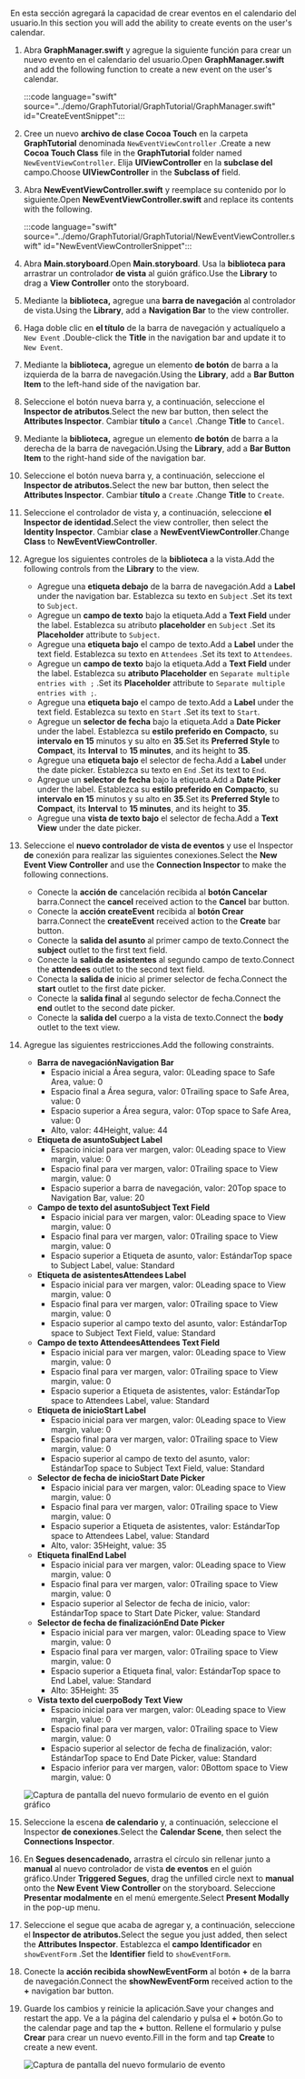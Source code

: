 <!-- markdownlint-disable MD002 MD041 -->

<span data-ttu-id="3f06d-101">En esta sección agregará la capacidad de crear eventos en el calendario del usuario.</span><span class="sxs-lookup"><span data-stu-id="3f06d-101">In this section you will add the ability to create events on the user's calendar.</span></span>

1. <span data-ttu-id="3f06d-102">Abra **GraphManager.swift** y agregue la siguiente función para crear un nuevo evento en el calendario del usuario.</span><span class="sxs-lookup"><span data-stu-id="3f06d-102">Open **GraphManager.swift** and add the following function to create a new event on the user's calendar.</span></span>

    :::code language="swift" source="../demo/GraphTutorial/GraphTutorial/GraphManager.swift" id="CreateEventSnippet":::

1. <span data-ttu-id="3f06d-103">Cree un nuevo **archivo de clase Cocoa Touch** en la carpeta **GraphTutorial** denominada `NewEventViewController` .</span><span class="sxs-lookup"><span data-stu-id="3f06d-103">Create a new **Cocoa Touch Class** file in the **GraphTutorial** folder named `NewEventViewController`.</span></span> <span data-ttu-id="3f06d-104">Elija **UIViewController** en la **subclase del** campo.</span><span class="sxs-lookup"><span data-stu-id="3f06d-104">Choose **UIViewController** in the **Subclass of** field.</span></span>
1. <span data-ttu-id="3f06d-105">Abra **NewEventViewController.swift** y reemplace su contenido por lo siguiente.</span><span class="sxs-lookup"><span data-stu-id="3f06d-105">Open **NewEventViewController.swift** and replace its contents with the following.</span></span>

    :::code language="swift" source="../demo/GraphTutorial/GraphTutorial/NewEventViewController.swift" id="NewEventViewControllerSnippet":::

1. <span data-ttu-id="3f06d-106">Abra **Main.storyboard**.</span><span class="sxs-lookup"><span data-stu-id="3f06d-106">Open **Main.storyboard**.</span></span> <span data-ttu-id="3f06d-107">Usa la **biblioteca para** arrastrar un controlador **de vista** al guión gráfico.</span><span class="sxs-lookup"><span data-stu-id="3f06d-107">Use the **Library** to drag a **View Controller** onto the storyboard.</span></span>
1. <span data-ttu-id="3f06d-108">Mediante la **biblioteca,** agregue una **barra de navegación** al controlador de vista.</span><span class="sxs-lookup"><span data-stu-id="3f06d-108">Using the **Library**, add a **Navigation Bar** to the view controller.</span></span>
1. <span data-ttu-id="3f06d-109">Haga doble clic en **el título** de la barra de navegación y actualíquelo a `New Event` .</span><span class="sxs-lookup"><span data-stu-id="3f06d-109">Double-click the **Title** in the navigation bar and update it to `New Event`.</span></span>
1. <span data-ttu-id="3f06d-110">Mediante la **biblioteca,** agregue un elemento **de botón** de barra a la izquierda de la barra de navegación.</span><span class="sxs-lookup"><span data-stu-id="3f06d-110">Using the **Library**, add a **Bar Button Item** to the left-hand side of the navigation bar.</span></span>
1. <span data-ttu-id="3f06d-111">Seleccione el botón nueva barra y, a continuación, seleccione el **Inspector de atributos**.</span><span class="sxs-lookup"><span data-stu-id="3f06d-111">Select the new bar button, then select the **Attributes Inspector**.</span></span> <span data-ttu-id="3f06d-112">Cambiar **título** a `Cancel` .</span><span class="sxs-lookup"><span data-stu-id="3f06d-112">Change **Title** to `Cancel`.</span></span>
1. <span data-ttu-id="3f06d-113">Mediante la **biblioteca,** agregue un elemento **de botón** de barra a la derecha de la barra de navegación.</span><span class="sxs-lookup"><span data-stu-id="3f06d-113">Using the **Library**, add a **Bar Button Item** to the right-hand side of the navigation bar.</span></span>
1. <span data-ttu-id="3f06d-114">Seleccione el botón nueva barra y, a continuación, seleccione el **Inspector de atributos.**</span><span class="sxs-lookup"><span data-stu-id="3f06d-114">Select the new bar button, then select the **Attributes Inspector**.</span></span> <span data-ttu-id="3f06d-115">Cambiar **título** a `Create` .</span><span class="sxs-lookup"><span data-stu-id="3f06d-115">Change **Title** to `Create`.</span></span>
1. <span data-ttu-id="3f06d-116">Seleccione el controlador de vista y, a continuación, seleccione **el Inspector de identidad.**</span><span class="sxs-lookup"><span data-stu-id="3f06d-116">Select the view controller, then select the **Identity Inspector**.</span></span> <span data-ttu-id="3f06d-117">Cambiar **clase** a **NewEventViewController**.</span><span class="sxs-lookup"><span data-stu-id="3f06d-117">Change **Class** to **NewEventViewController**.</span></span>
1. <span data-ttu-id="3f06d-118">Agregue los siguientes controles de la **biblioteca** a la vista.</span><span class="sxs-lookup"><span data-stu-id="3f06d-118">Add the following controls from the **Library** to the view.</span></span>

    - <span data-ttu-id="3f06d-119">Agregue una **etiqueta debajo** de la barra de navegación.</span><span class="sxs-lookup"><span data-stu-id="3f06d-119">Add a **Label** under the navigation bar.</span></span> <span data-ttu-id="3f06d-120">Establezca su texto en `Subject` .</span><span class="sxs-lookup"><span data-stu-id="3f06d-120">Set its text to `Subject`.</span></span>
    - <span data-ttu-id="3f06d-121">Agregue un **campo de texto** bajo la etiqueta.</span><span class="sxs-lookup"><span data-stu-id="3f06d-121">Add a **Text Field** under the label.</span></span> <span data-ttu-id="3f06d-122">Establezca su atributo **placeholder** en `Subject` .</span><span class="sxs-lookup"><span data-stu-id="3f06d-122">Set its **Placeholder** attribute to `Subject`.</span></span>
    - <span data-ttu-id="3f06d-123">Agregue una **etiqueta bajo** el campo de texto.</span><span class="sxs-lookup"><span data-stu-id="3f06d-123">Add a **Label** under the text field.</span></span> <span data-ttu-id="3f06d-124">Establezca su texto en `Attendees` .</span><span class="sxs-lookup"><span data-stu-id="3f06d-124">Set its text to `Attendees`.</span></span>
    - <span data-ttu-id="3f06d-125">Agregue un **campo de texto** bajo la etiqueta.</span><span class="sxs-lookup"><span data-stu-id="3f06d-125">Add a **Text Field** under the label.</span></span> <span data-ttu-id="3f06d-126">Establezca su **atributo Placeholder** en `Separate multiple entries with ;` .</span><span class="sxs-lookup"><span data-stu-id="3f06d-126">Set its **Placeholder** attribute to `Separate multiple entries with ;`.</span></span>
    - <span data-ttu-id="3f06d-127">Agregue una **etiqueta bajo** el campo de texto.</span><span class="sxs-lookup"><span data-stu-id="3f06d-127">Add a **Label** under the text field.</span></span> <span data-ttu-id="3f06d-128">Establezca su texto en `Start` .</span><span class="sxs-lookup"><span data-stu-id="3f06d-128">Set its text to `Start`.</span></span>
    - <span data-ttu-id="3f06d-129">Agregue un **selector de fecha** bajo la etiqueta.</span><span class="sxs-lookup"><span data-stu-id="3f06d-129">Add a **Date Picker** under the label.</span></span> <span data-ttu-id="3f06d-130">Establezca su **estilo preferido en** **Compacto**, su **intervalo** **en 15** minutos y su alto en **35**.</span><span class="sxs-lookup"><span data-stu-id="3f06d-130">Set its **Preferred Style** to **Compact**, its **Interval** to **15 minutes**, and its height to **35**.</span></span>
    - <span data-ttu-id="3f06d-131">Agregue una **etiqueta bajo** el selector de fecha.</span><span class="sxs-lookup"><span data-stu-id="3f06d-131">Add a **Label** under the date picker.</span></span> <span data-ttu-id="3f06d-132">Establezca su texto en `End` .</span><span class="sxs-lookup"><span data-stu-id="3f06d-132">Set its text to `End`.</span></span>
    - <span data-ttu-id="3f06d-133">Agregue un **selector de fecha** bajo la etiqueta.</span><span class="sxs-lookup"><span data-stu-id="3f06d-133">Add a **Date Picker** under the label.</span></span> <span data-ttu-id="3f06d-134">Establezca su **estilo preferido en** **Compacto**, su **intervalo** **en 15** minutos y su alto en **35**.</span><span class="sxs-lookup"><span data-stu-id="3f06d-134">Set its **Preferred Style** to **Compact**, its **Interval** to **15 minutes**, and its height to **35**.</span></span>
    - <span data-ttu-id="3f06d-135">Agregue una **vista de texto bajo** el selector de fecha.</span><span class="sxs-lookup"><span data-stu-id="3f06d-135">Add a **Text View** under the date picker.</span></span>

1. <span data-ttu-id="3f06d-136">Seleccione el **nuevo controlador de vista de eventos** y use el Inspector **de** conexión para realizar las siguientes conexiones.</span><span class="sxs-lookup"><span data-stu-id="3f06d-136">Select the **New Event View Controller** and use the **Connection Inspector** to make the following connections.</span></span>

    - <span data-ttu-id="3f06d-137">Conecte la **acción de** cancelación recibida al **botón Cancelar** barra.</span><span class="sxs-lookup"><span data-stu-id="3f06d-137">Connect the **cancel** received action to the **Cancel** bar button.</span></span>
    - <span data-ttu-id="3f06d-138">Conecte la **acción createEvent** recibida al **botón Crear** barra.</span><span class="sxs-lookup"><span data-stu-id="3f06d-138">Connect the **createEvent** received action to the **Create** bar button.</span></span>
    - <span data-ttu-id="3f06d-139">Conecte la **salida del asunto** al primer campo de texto.</span><span class="sxs-lookup"><span data-stu-id="3f06d-139">Connect the **subject** outlet to the first text field.</span></span>
    - <span data-ttu-id="3f06d-140">Conecte la **salida de asistentes** al segundo campo de texto.</span><span class="sxs-lookup"><span data-stu-id="3f06d-140">Connect the **attendees** outlet to the second text field.</span></span>
    - <span data-ttu-id="3f06d-141">Conecta la **salida de** inicio al primer selector de fecha.</span><span class="sxs-lookup"><span data-stu-id="3f06d-141">Connect the **start** outlet to the first date picker.</span></span>
    - <span data-ttu-id="3f06d-142">Conecte la **salida final** al segundo selector de fecha.</span><span class="sxs-lookup"><span data-stu-id="3f06d-142">Connect the **end** outlet to the second date picker.</span></span>
    - <span data-ttu-id="3f06d-143">Conecte la **salida del** cuerpo a la vista de texto.</span><span class="sxs-lookup"><span data-stu-id="3f06d-143">Connect the **body** outlet to the text view.</span></span>

1. <span data-ttu-id="3f06d-144">Agregue las siguientes restricciones.</span><span class="sxs-lookup"><span data-stu-id="3f06d-144">Add the following constraints.</span></span>

    - <span data-ttu-id="3f06d-145">**Barra de navegación**</span><span class="sxs-lookup"><span data-stu-id="3f06d-145">**Navigation Bar**</span></span>
        - <span data-ttu-id="3f06d-146">Espacio inicial a Área segura, valor: 0</span><span class="sxs-lookup"><span data-stu-id="3f06d-146">Leading space to Safe Area, value: 0</span></span>
        - <span data-ttu-id="3f06d-147">Espacio final a Área segura, valor: 0</span><span class="sxs-lookup"><span data-stu-id="3f06d-147">Trailing space to Safe Area, value: 0</span></span>
        - <span data-ttu-id="3f06d-148">Espacio superior a Área segura, valor: 0</span><span class="sxs-lookup"><span data-stu-id="3f06d-148">Top space to Safe Area, value: 0</span></span>
        - <span data-ttu-id="3f06d-149">Alto, valor: 44</span><span class="sxs-lookup"><span data-stu-id="3f06d-149">Height, value: 44</span></span>
    - <span data-ttu-id="3f06d-150">**Etiqueta de asunto**</span><span class="sxs-lookup"><span data-stu-id="3f06d-150">**Subject Label**</span></span>
        - <span data-ttu-id="3f06d-151">Espacio inicial para ver margen, valor: 0</span><span class="sxs-lookup"><span data-stu-id="3f06d-151">Leading space to View margin, value: 0</span></span>
        - <span data-ttu-id="3f06d-152">Espacio final para ver margen, valor: 0</span><span class="sxs-lookup"><span data-stu-id="3f06d-152">Trailing space to View margin, value: 0</span></span>
        - <span data-ttu-id="3f06d-153">Espacio superior a barra de navegación, valor: 20</span><span class="sxs-lookup"><span data-stu-id="3f06d-153">Top space to Navigation Bar, value: 20</span></span>
    - <span data-ttu-id="3f06d-154">**Campo de texto del asunto**</span><span class="sxs-lookup"><span data-stu-id="3f06d-154">**Subject Text Field**</span></span>
        - <span data-ttu-id="3f06d-155">Espacio inicial para ver margen, valor: 0</span><span class="sxs-lookup"><span data-stu-id="3f06d-155">Leading space to View margin, value: 0</span></span>
        - <span data-ttu-id="3f06d-156">Espacio final para ver margen, valor: 0</span><span class="sxs-lookup"><span data-stu-id="3f06d-156">Trailing space to View margin, value: 0</span></span>
        - <span data-ttu-id="3f06d-157">Espacio superior a Etiqueta de asunto, valor: Estándar</span><span class="sxs-lookup"><span data-stu-id="3f06d-157">Top space to Subject Label, value: Standard</span></span>
    - <span data-ttu-id="3f06d-158">**Etiqueta de asistentes**</span><span class="sxs-lookup"><span data-stu-id="3f06d-158">**Attendees Label**</span></span>
        - <span data-ttu-id="3f06d-159">Espacio inicial para ver margen, valor: 0</span><span class="sxs-lookup"><span data-stu-id="3f06d-159">Leading space to View margin, value: 0</span></span>
        - <span data-ttu-id="3f06d-160">Espacio final para ver margen, valor: 0</span><span class="sxs-lookup"><span data-stu-id="3f06d-160">Trailing space to View margin, value: 0</span></span>
        - <span data-ttu-id="3f06d-161">Espacio superior al campo texto del asunto, valor: Estándar</span><span class="sxs-lookup"><span data-stu-id="3f06d-161">Top space to Subject Text Field, value: Standard</span></span>
    - <span data-ttu-id="3f06d-162">**Campo de texto Attendees**</span><span class="sxs-lookup"><span data-stu-id="3f06d-162">**Attendees Text Field**</span></span>
        - <span data-ttu-id="3f06d-163">Espacio inicial para ver margen, valor: 0</span><span class="sxs-lookup"><span data-stu-id="3f06d-163">Leading space to View margin, value: 0</span></span>
        - <span data-ttu-id="3f06d-164">Espacio final para ver margen, valor: 0</span><span class="sxs-lookup"><span data-stu-id="3f06d-164">Trailing space to View margin, value: 0</span></span>
        - <span data-ttu-id="3f06d-165">Espacio superior a Etiqueta de asistentes, valor: Estándar</span><span class="sxs-lookup"><span data-stu-id="3f06d-165">Top space to Attendees Label, value: Standard</span></span>
    - <span data-ttu-id="3f06d-166">**Etiqueta de inicio**</span><span class="sxs-lookup"><span data-stu-id="3f06d-166">**Start Label**</span></span>
        - <span data-ttu-id="3f06d-167">Espacio inicial para ver margen, valor: 0</span><span class="sxs-lookup"><span data-stu-id="3f06d-167">Leading space to View margin, value: 0</span></span>
        - <span data-ttu-id="3f06d-168">Espacio final para ver margen, valor: 0</span><span class="sxs-lookup"><span data-stu-id="3f06d-168">Trailing space to View margin, value: 0</span></span>
        - <span data-ttu-id="3f06d-169">Espacio superior al campo de texto del asunto, valor: Estándar</span><span class="sxs-lookup"><span data-stu-id="3f06d-169">Top space to Subject Text Field, value: Standard</span></span>
    - <span data-ttu-id="3f06d-170">**Selector de fecha de inicio**</span><span class="sxs-lookup"><span data-stu-id="3f06d-170">**Start Date Picker**</span></span>
        - <span data-ttu-id="3f06d-171">Espacio inicial para ver margen, valor: 0</span><span class="sxs-lookup"><span data-stu-id="3f06d-171">Leading space to View margin, value: 0</span></span>
        - <span data-ttu-id="3f06d-172">Espacio final para ver margen, valor: 0</span><span class="sxs-lookup"><span data-stu-id="3f06d-172">Trailing space to View margin, value: 0</span></span>
        - <span data-ttu-id="3f06d-173">Espacio superior a Etiqueta de asistentes, valor: Estándar</span><span class="sxs-lookup"><span data-stu-id="3f06d-173">Top space to Attendees Label, value: Standard</span></span>
        - <span data-ttu-id="3f06d-174">Alto, valor: 35</span><span class="sxs-lookup"><span data-stu-id="3f06d-174">Height, value: 35</span></span>
    - <span data-ttu-id="3f06d-175">**Etiqueta final**</span><span class="sxs-lookup"><span data-stu-id="3f06d-175">**End Label**</span></span>
        - <span data-ttu-id="3f06d-176">Espacio inicial para ver margen, valor: 0</span><span class="sxs-lookup"><span data-stu-id="3f06d-176">Leading space to View margin, value: 0</span></span>
        - <span data-ttu-id="3f06d-177">Espacio final para ver margen, valor: 0</span><span class="sxs-lookup"><span data-stu-id="3f06d-177">Trailing space to View margin, value: 0</span></span>
        - <span data-ttu-id="3f06d-178">Espacio superior al Selector de fecha de inicio, valor: Estándar</span><span class="sxs-lookup"><span data-stu-id="3f06d-178">Top space to Start Date Picker, value: Standard</span></span>
    - <span data-ttu-id="3f06d-179">**Selector de fecha de finalización**</span><span class="sxs-lookup"><span data-stu-id="3f06d-179">**End Date Picker**</span></span>
        - <span data-ttu-id="3f06d-180">Espacio inicial para ver margen, valor: 0</span><span class="sxs-lookup"><span data-stu-id="3f06d-180">Leading space to View margin, value: 0</span></span>
        - <span data-ttu-id="3f06d-181">Espacio final para ver margen, valor: 0</span><span class="sxs-lookup"><span data-stu-id="3f06d-181">Trailing space to View margin, value: 0</span></span>
        - <span data-ttu-id="3f06d-182">Espacio superior a Etiqueta final, valor: Estándar</span><span class="sxs-lookup"><span data-stu-id="3f06d-182">Top space to End Label, value: Standard</span></span>
        - <span data-ttu-id="3f06d-183">Alto: 35</span><span class="sxs-lookup"><span data-stu-id="3f06d-183">Height: 35</span></span>
    - <span data-ttu-id="3f06d-184">**Vista texto del cuerpo**</span><span class="sxs-lookup"><span data-stu-id="3f06d-184">**Body Text View**</span></span>
        - <span data-ttu-id="3f06d-185">Espacio inicial para ver margen, valor: 0</span><span class="sxs-lookup"><span data-stu-id="3f06d-185">Leading space to View margin, value: 0</span></span>
        - <span data-ttu-id="3f06d-186">Espacio final para ver margen, valor: 0</span><span class="sxs-lookup"><span data-stu-id="3f06d-186">Trailing space to View margin, value: 0</span></span>
        - <span data-ttu-id="3f06d-187">Espacio superior al selector de fecha de finalización, valor: Estándar</span><span class="sxs-lookup"><span data-stu-id="3f06d-187">Top space to End Date Picker, value: Standard</span></span>
        - <span data-ttu-id="3f06d-188">Espacio inferior para ver margen, valor: 0</span><span class="sxs-lookup"><span data-stu-id="3f06d-188">Bottom space to View margin, value: 0</span></span>

    ![Captura de pantalla del nuevo formulario de evento en el guión gráfico](images/new-event-form.png)

1. <span data-ttu-id="3f06d-190">Seleccione la escena **de calendario** y, a continuación, seleccione el Inspector **de conexiones**.</span><span class="sxs-lookup"><span data-stu-id="3f06d-190">Select the **Calendar Scene**, then select the **Connections Inspector**.</span></span>
1. <span data-ttu-id="3f06d-191">En **Segues desencadenado,** arrastra el círculo sin rellenar junto a **manual** al nuevo controlador de vista **de eventos** en el guión gráfico.</span><span class="sxs-lookup"><span data-stu-id="3f06d-191">Under **Triggered Segues**, drag the unfilled circle next to **manual** onto the **New Event View Controller** on the storyboard.</span></span> <span data-ttu-id="3f06d-192">Seleccione **Presentar modalmente** en el menú emergente.</span><span class="sxs-lookup"><span data-stu-id="3f06d-192">Select **Present Modally** in the pop-up menu.</span></span>
1. <span data-ttu-id="3f06d-193">Seleccione el segue que acaba de agregar y, a continuación, seleccione el **Inspector de atributos.**</span><span class="sxs-lookup"><span data-stu-id="3f06d-193">Select the segue you just added, then select the **Attributes Inspector**.</span></span> <span data-ttu-id="3f06d-194">Establezca el **campo Identificador** en `showEventForm` .</span><span class="sxs-lookup"><span data-stu-id="3f06d-194">Set the **Identifier** field to `showEventForm`.</span></span>
1. <span data-ttu-id="3f06d-195">Conecte la **acción recibida showNewEventForm** al botón **+** de la barra de navegación.</span><span class="sxs-lookup"><span data-stu-id="3f06d-195">Connect the **showNewEventForm** received action to the **+** navigation bar button.</span></span>
1. <span data-ttu-id="3f06d-196">Guarde los cambios y reinicie la aplicación.</span><span class="sxs-lookup"><span data-stu-id="3f06d-196">Save your changes and restart the app.</span></span> <span data-ttu-id="3f06d-197">Ve a la página del calendario y pulsa el **+** botón.</span><span class="sxs-lookup"><span data-stu-id="3f06d-197">Go to the calendar page and tap the **+** button.</span></span> <span data-ttu-id="3f06d-198">Rellene el formulario y pulse **Crear** para crear un nuevo evento.</span><span class="sxs-lookup"><span data-stu-id="3f06d-198">Fill in the form and tap **Create** to create a new event.</span></span>

    ![Captura de pantalla del nuevo formulario de evento](images/create-event.png)
